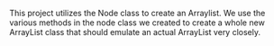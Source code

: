 This project utilizes the Node class to create an Arraylist. We use the various methods in the node class we created to create a whole new ArrayList class that should emulate an actual ArrayList very closely.
